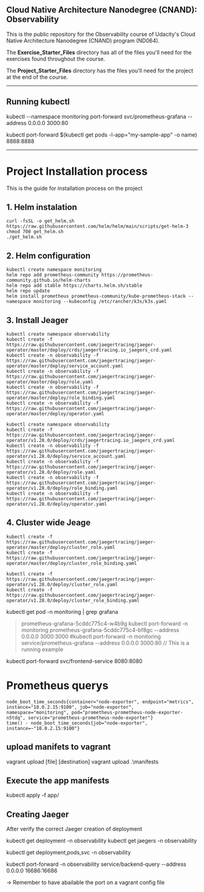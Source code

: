## Cloud Native Architecture Nanodegree (CNAND): Observability

This is the public repository for the Observability course of Udacity's Cloud Native Architecture Nanodegree (CNAND) program (ND064).

The  **Exercise_Starter_Files** directory has all of the files you'll need for the exercises found throughout the course.

The **Project_Starter_Files** directory has the files you'll need for the project at the end of the course.

------------

## Running kubectl 
kubectl --namespace monitoring port-forward svc/prometheus-grafana --address 0.0.0.0 3000:80

kubectl port-forward $(kubectl get pods -l-app="my-sample-app" -o name) 8888:8888

-----------------------------------------
# Project Installation process
This is the guide for installation process on the project

## 1. Helm instalation
```
curl -fsSL -o get_helm.sh https://raw.githubusercontent.com/helm/helm/main/scripts/get-helm-3
chmod 700 get_helm.sh
./get_helm.sh
```

## 2. Helm configuration
```
kubectl create namespace monitoring
helm repo add prometheus-community https://prometheus-community.github.io/helm-charts
helm repo add stable https://charts.helm.sh/stable
helm repo update
helm install prometheus prometheus-community/kube-prometheus-stack --namespace monitoring --kubeconfig /etc/rancher/k3s/k3s.yaml
```

## 3. Install Jeager
```
kubectl create namespace observability
kubectl create -f https://raw.githubusercontent.com/jaegertracing/jaeger-operator/master/deploy/crds/jaegertracing.io_jaegers_crd.yaml
kubectl create -n observability -f https://raw.githubusercontent.com/jaegertracing/jaeger-operator/master/deploy/service_account.yaml
kubectl create -n observability -f https://raw.githubusercontent.com/jaegertracing/jaeger-operator/master/deploy/role.yaml
kubectl create -n observability -f https://raw.githubusercontent.com/jaegertracing/jaeger-operator/master/deploy/role_binding.yaml
kubectl create -n observability -f https://raw.githubusercontent.com/jaegertracing/jaeger-operator/master/deploy/operator.yaml

kubectl create namespace observability
kubectl create -f https://raw.githubusercontent.com/jaegertracing/jaeger-operator/v1.28.0/deploy/crds/jaegertracing.io_jaegers_crd.yaml
kubectl create -n observability -f https://raw.githubusercontent.com/jaegertracing/jaeger-operator/v1.28.0/deploy/service_account.yaml
kubectl create -n observability -f https://raw.githubusercontent.com/jaegertracing/jaeger-operator/v1.28.0/deploy/role.yaml
kubectl create -n observability -f https://raw.githubusercontent.com/jaegertracing/jaeger-operator/v1.28.0/deploy/role_binding.yaml
kubectl create -n observability -f https://raw.githubusercontent.com/jaegertracing/jaeger-operator/v1.28.0/deploy/operator.yaml

```

## 4. Cluster wide Jeage
```
kubectl create -f https://raw.githubusercontent.com/jaegertracing/jaeger-operator/master/deploy/cluster_role.yaml
kubectl create -f https://raw.githubusercontent.com/jaegertracing/jaeger-operator/master/deploy/cluster_role_binding.yaml

kubectl create -f https://raw.githubusercontent.com/jaegertracing/jaeger-operator/v1.28.0/deploy/cluster_role.yaml
kubectl create -f https://raw.githubusercontent.com/jaegertracing/jaeger-operator/v1.28.0/deploy/cluster_role_binding.yaml

```

kubectl get pod -n monitoring | grep grafana
> prometheus-grafana-5cddc775c4-w4b9g 
kubectl port-forward -n monitoring prometheus-grafana-5cddc775c4-bf8gc --address 0.0.0.0 3000:3000
\#kubectl port-forward -n monitoring service/prometheus-grafana --address 0.0.0.0 3000:80 // This is a running example

kubectl port-forward svc/frontend-service 8080:8080

# Prometheus querys
```
node_boot_time_seconds{container="node-exporter", endpoint="metrics", instance="10.0.2.15:9100", job="node-exporter", namespace="monitoring", pod="prometheus-prometheus-node-exporter-n5tdq", service="prometheus-prometheus-node-exporter"}
time() - node_boot_time_seconds{job="node-exporter", instance=~"10.0.2.15:9100"}
```

## upload manifets to vagrant
vagrant upload [file] [destination]
vagrant upload .\manifests 

## Execute the app  manifests
kubectl apply -f app/


## Creating Jaeger 
After verify the correct Jaeger creation of deployment

kubectl get deployment -n observability
kubectl get jaegers -n observability

kubectl get deployment,pods,svc  -n observability

kubectl port-forward -n observability  service/backend-query --address 0.0.0.0 16686:16686

-> Remember to have abailable the port on a vagrant config file
